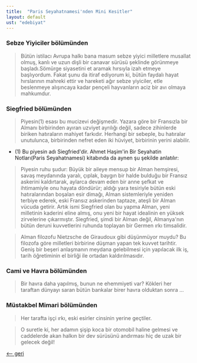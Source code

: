 ```yaml
---
title:  "Paris Seyahatnamesi'nden Mini Kesitler"
layout: default
ust: "edebiyat"
---
```


### Sebze Yiyiciler bölümünden
> Bütün istilacı Avrupa halkı bana masum sebze yiyici milletlere musallat olmuş, kanlı ve uzun dişli bir canavar sürüsü şeklinde görünmeye başladı.Sömürge siyasetini et aramak hırsıyla izah etmeye başlıyordum. Fakat şunu da itiraf ediyorum ki, bütün faydalı hayat hırslarının mahreki ettir ve hareketi ağır sebze yiyiciler, etle beslenmeye alışıncaya kadar pençeli hayvanların aciz bir avı olmaya mahkumdur. 

### Siegfried bölümünden
> Piyesin(1) esası bu mucizevi değişmedir. Yazara göre bir Fransızla bir Almanı birbirinden ayıran uzviyet ayrılığı değil, sadece zihinlerde biriken hatıraların mahiyet farkıdır. Herhangi bir sebeple, bu hatıralar unutulunca, birbirinden nefret eden iki hüviyet, birbirinin yerini alabilir.

* (1) Bu piyesin adı Siegfried'dir. Ahmet Haşim'in Bir Seyahatin Notları(Paris Seyahatnamesi) kitabında da aynen şu şekilde anlatılır:

> Piyesin ruhu şudur: Büyük bir aileye mensup bir Alman hemşiresi, savaş meydanında yaralı, çıplak, baygın bir halde bulduğu bir Fransız askerini kaldırtarak, aylarca devam eden bir anne şefkat ve ihtimamiyle onu hayata döndürür; aldığı yara tesiriyle bütün eski hatıralarından boşalan esir dimağı, Alman sistemleriyle yeniden terbiye ederek, eski Fransız askerinden taptaze, ateşli bir Alman vücuda getirir. Artık ismi Siegfried olan bu yapma Alman, yeni milletinin kaderini eline almış, onu yeni bir hayat idealinin en yüksek zirvelerine çıkarmıştır. Siegfried, şimdi bir Alman değil, Almanya'nın bütün deruni kuvvetlerini ruhunda toplayan bir Germen ırkı timsalidir. 

> Alman filozofu Nietzsche de Giraudoux gibi düşünmüyor muydu? Bu filozofa göre milletleri birbirine düşman yapan tek kuvvet tarihtir. Geniş bir beşeri anlaşmanın meydana gelebilmesi için yapılacak ilk iş, tarih öğretiminin el birliği ile ortadan kaldırılmasıdır. 

### Cami ve Havra bölümünden
> Bir havra daha yapılmış, bunun ne ehemmiyeti var? Kökleri her taraftan dünyayı saran bütün bankalar birer havra olduktan sonra ... 

### Müstakbel Mimari bölümünden
> Her tarafta işçi ırkı, eski esirler cinsinin yerine geçtiler.

> O suretle ki, her adamın şişip koca bir otomobil haline gelmesi ve caddelerde akan halkın bir dev sürüsünü andırması hiç de uzak bir gelecek değil! 

[<-- geri](../)
